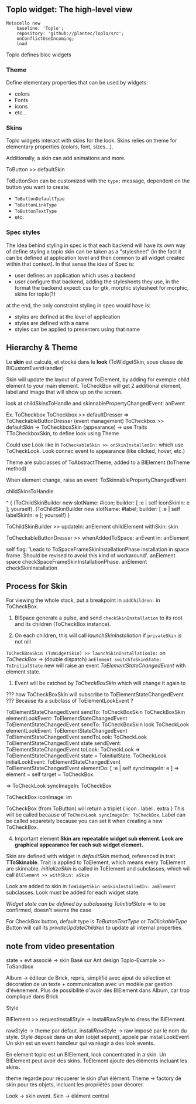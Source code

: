 ## Toplo widget: The high-level view

```smalltalk
Metacello new
    baseline: 'Toplo';
    repository: 'github://plantec/Toplo/src';
    onConflictUseIncoming;
    load
```







Toplo defines bloc widgets

### Theme

Define elementary properties that can be used by widgets:

- colors
- Fonts
- icons
- etc...

### Skins

Toplo widgets interact with skins for the look.
Skins relies on theme for elementary properties (colors, font, sizes…).

Additionally, a skin can add animations and more.

ToButton >> defaultSkin

ToButtonSkin can be customized with the `type:` message, dependent on the button you want
to create:

- `ToButtonDefaultType`
- `ToButtonLinkType`
- `ToButtonTextType`
- etc.

### Spec styles

The idea behind styling in spec is that each backend will have its own way of define styling
a toplo skin can be taken as a "stylesheet"
(in the fact it can be defined at application level and then common to all widget created within that context).
In that sense the idea of Spec is:

- user defines an application which uses a backend
- user configure that backend, adding the stylesheets they use, in the format the backend expect: css for gtk, morphic stylesheet for morphic, skins for toplo(?)

at the end, the only constraint styling in spec would have is:

- styles are defined at the level of application
- styles are defined with a name
- styles can be applied to presenters using that name

## Hierarchy & Theme

Le **skin** est calculé, et stocké dans le **look** (ToWidgetSkin, sous classe de BlCustomEventHandler)

Skin will update the layout of parent ToElement, by adding for exemple child element
to your main element. ToCheckBox will get 2 additional element, label and image
that will show up on the screen.

look at childSkinsToHandle and skinnablePropertyChangedEvent: anEvent

Ex. ToCheckbox
ToCheckbox >> defaultDresser => ToCheckableButtonDresser (event management)
ToCheckbox >> defaultSkin -> ToCheckboxSkin (appearance)
    -> use Traits TToCheckboxSkin, to define look using Theme

Could use Look like in ``ToCheckableSkin >> onSkinInstalledIn:`` which use
ToCheckLook. Look connec event to appearance (like clicked, hover, etc.)

Theme are subclasses of ToAbstractTheme, added to a BlElement (toTheme method)

When element change, raise an event: ToSkinnablePropertyChangedEvent

childSkinsToHandle

^ {
    (ToChildSkinBuilder new
        slotName: #icon;
        builder: [ :e | self iconSkinIn: e ];
        yourself).
    (ToChildSkinBuilder new
        slotName: #label;
        builder: [ :e | self labelSkinIn: e ];
        yourself) }

ToChildSkinBuilder >> updateIn: anElement
childElement withSkin: skin

ToCheckableButtonDresser >> whenAddedToSpace: anEvent in: anElement

self flag: 'Leads to ToSpaceFrameSkinInstallationPhase installation in space frame. Should be revised to avoid this kind of workaround'.
    anElement space checkSpaceFrameSkinInstallationPhase.
    anElement checkSkinInstallation

## Process for Skin

For viewing the whole stack, put a breakpoint in `addChildren:` in ToCheckBox.

1. BlSpace generate a pulse,  and send `checkSkinInstallation` to its root and its children (ToCheckBox instance).

1. On each children, this will call *launchSkinInstallation* if `privateSkin` is not nill

`ToCheckBoxSkin (ToWidgetSkin) >> launchSkinInstallationIn:` on *ToCheckBox*
-> (double dispatch) `anElement switchToSkinState: ToInitialState` new will raise an event *ToElementStateChangedEvent* with element state.

1. Event will be catched by *ToCheckBoxSkin* which will change it again to

??? how ToCheckBoxSkin will subscribe to ToElementStateChangedEvent ???
Because its a subclass of ToElementLookEvent ?

ToElementStateChangedEvent sendTo: ToCheckBoxSkin
ToCheckBoxSkin elementLookEvent: ToElementStateChangedEvent
ToElementStateChangedEvent sendTo: ToCheckBoxSkin look
ToCheckLook elementLookEvent: ToElementStateChangedEvent
ToElementStateChangedEvent sendToLook: ToCheckLook
ToElementStateChangedEvent state sendEvent: ToElementStateChangedEvent toLook: ToCheckLook => ToElementStateChangedEvent state = ToInitialState.
ToCheckLook initialLookEvent: ToElementStateChangedEvent
ToElementStateChangedEvent elementDo: [ :e | self syncImageIn: e ] => element = self target = ToCheckBox.

=> ToCheckLook syncImageIn: ToCheckBox

ToCheckBox iconImage: im

ToCheckBox (from ToButton) will return a triplet { icon . label . extra }
This will be called because of `ToCheckLook syncImageIn: ToCheckBox`. Label can be called
separetely because you can set it when creating a new ToCheckBox.

4. Important element
**Skin are repeatable widget sub element. Look are graphical appearance for each sub widget element.**

Skin are defined with widget in *defaultSkin* method, referenced in trait **TToSkinable**.
Trait is applied to ToElement, which means every ToElement are skinnable.
*initializeSkin* is called in ToElement and subclasses, which wil call `BlElement >> withSkin: aSkin`

Look are added to skin in `ToWidgetSkin onSkinInstalledIn: anElement` subclasses.
Look must be added for each widget state.

*Widget state can be defined by subclassing ToInitialState* => to be confirmed, doesn't seems the case

For CheckBox button, default type is *ToButtonTextType* or *ToClickableType*
Button will call its *privateUpdateChildren* to update all internal properties.


## note from video presentation

state + evt associé -> skin
Basé sur Ant design
Toplo-Example >> ToSandbox

Album -> éditeur de Brick, repris, simplifié avec ajout de sélection et décoration de un texte + communication avec un modèle par gestion d'évènement.
Plus de possibilité d'avoir des BlElement dans Album, car trop compliqué dans Brick

Style

BlElement >> requestInstallStyle -> installRawStyle to dress the BlElement.

rawStyle -> theme par defaut. install*Raw*Style -> raw imposé par le nom du style.
Style déposé dans un skin (objet séparé), appelé par installLookEvent
Un skin est un event handleur qui va réagir à des look events.

En element toplo est un BlElement, look concentrated in a skin.
Un BlElement peut avoir des skins. ToElement ajoute des éléments incluant les skins.

theme regarde pour récuperer le skin d'un élément.
Theme -> factory de skin pour tes objets, incluant les propriétés pour décorer.

Look -> skin event. 
Skin -> élément central 